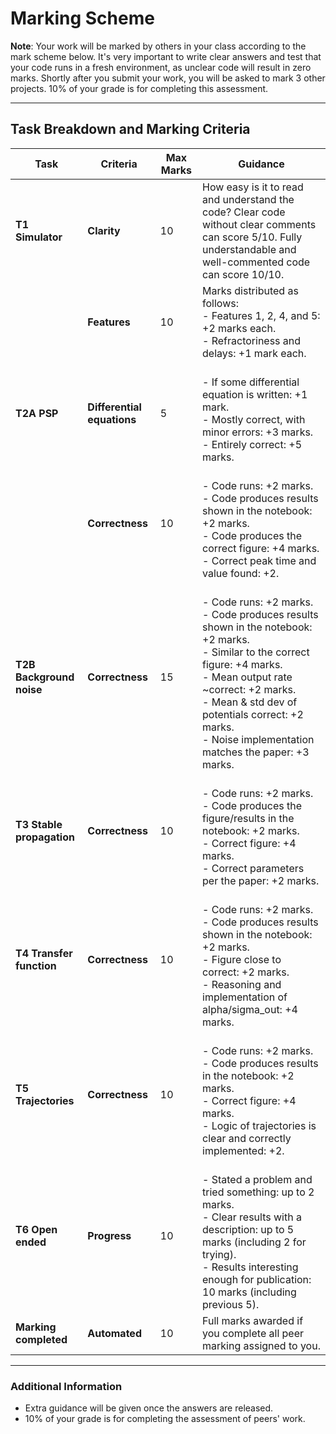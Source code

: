 # Marking Scheme

**Note**: Your work will be marked by others in your class according to the mark scheme below. It's very important to write clear answers and test that your code runs in a fresh environment, as unclear code will result in zero marks. Shortly after you submit your work, you will be asked to mark 3 other projects. 10% of your grade is for completing this assessment.

---

## Task Breakdown and Marking Criteria

| **Task**               | **Criteria**                              | **Max Marks** | **Guidance**                                                                                                                                                                           |
|------------------------|-------------------------------------------|---------------|----------------------------------------------------------------------------------------------------------------------------------------------------------------------------------------|
| **T1 Simulator**        | **Clarity**                               | 10            | How easy is it to read and understand the code? Clear code without clear comments can score 5/10. Fully understandable and well-commented code can score 10/10.                         |
|                        | **Features**                              | 10            | Marks distributed as follows: <br>- Features 1, 2, 4, and 5: +2 marks each. <br>- Refractoriness and delays: +1 mark each.                                                             |
| **T2A PSP**             | **Differential equations**                | 5             | <br>- If some differential equation is written: +1 mark. <br>- Mostly correct, with minor errors: +3 marks. <br>- Entirely correct: +5 marks.                                          |
|                        | **Correctness**                           | 10            | <br>- Code runs: +2 marks. <br>- Code produces results shown in the notebook: +2 marks. <br>- Code produces the correct figure: +4 marks. <br>- Correct peak time and value found: +2.  |
| **T2B Background noise**| **Correctness**                           | 15            | <br>- Code runs: +2 marks. <br>- Code produces results shown in the notebook: +2 marks. <br>- Similar to the correct figure: +4 marks. <br>- Mean output rate ~correct: +2 marks. <br>- Mean & std dev of potentials correct: +2 marks. <br>- Noise implementation matches the paper: +3 marks. |
| **T3 Stable propagation**| **Correctness**                           | 10            | <br>- Code runs: +2 marks. <br>- Code produces the figure/results in the notebook: +2 marks. <br>- Correct figure: +4 marks. <br>- Correct parameters per the paper: +2 marks.          |
| **T4 Transfer function** | **Correctness**                           | 10            | <br>- Code runs: +2 marks. <br>- Code produces results shown in the notebook: +2 marks. <br>- Figure close to correct: +2 marks. <br>- Reasoning and implementation of alpha/sigma_out: +4 marks. |
| **T5 Trajectories**      | **Correctness**                           | 10            | <br>- Code runs: +2 marks. <br>- Code produces results in the notebook: +2 marks. <br>- Correct figure: +4 marks. <br>- Logic of trajectories is clear and correctly implemented: +2.   |
| **T6 Open ended**        | **Progress**                              | 10            | <br>- Stated a problem and tried something: up to 2 marks. <br>- Clear results with a description: up to 5 marks (including 2 for trying). <br>- Results interesting enough for publication: 10 marks (including previous 5). |
| **Marking completed**    | **Automated**                             | 10            | Full marks awarded if you complete all peer marking assigned to you.                                                                                                                   |

---

### Additional Information
- Extra guidance will be given once the answers are released.
- 10% of your grade is for completing the assessment of peers' work.
